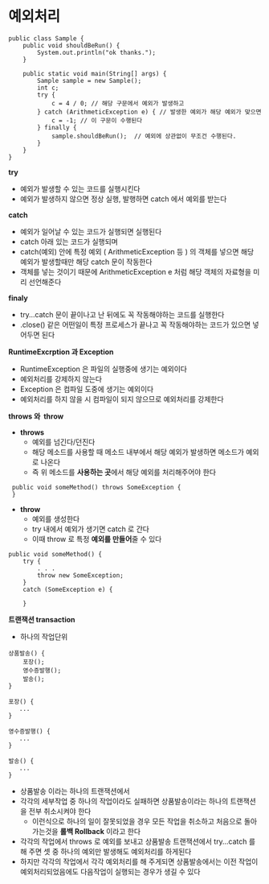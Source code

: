 # 예외처리

```
public class Sample {
    public void shouldBeRun() {
        System.out.println("ok thanks.");
    }

    public static void main(String[] args) {
        Sample sample = new Sample();
        int c;
        try {
            c = 4 / 0; // 해당 구문에서 예외가 발생하고
        } catch (ArithmeticException e) { // 발생한 예외가 해당 예외가 맞으면
            c = -1; // 이 구문이 수행된다
        } finally {
            sample.shouldBeRun();  // 예외에 상관없이 무조건 수행된다.
        }
    }
}
```

**try**

- 예외가 발생할 수 있는 코드를 실행시킨다
- 예외가 발생하지 않으면 정상 실행, 발행하면 catch 에서 예외를 받는다

**catch**

- 예외가 일어날 수 있는 코드가 실행되면 실행된다
- catch 아래 있는 코드가 실행되며
- catch(예외) 안에 특정 예외 ( ArithmeticException 등 ) 의 객체를 넣으면 해당 예외가 발생할때만 해당 catch 문이 작동한다
- 객체를 넣는 것이기 때문에 ArithmeticException e 처럼 해당 객체의 자료형을 미리 선언해준다

**finaly**

- try…catch 문이 끝이나고 난 뒤에도 꼭 작동해야하는 코드를 실행한다
- .close() 같은 어떤일이 특정 프로세스가 끝나고 꼭 작동해야하는 코드가 있으면 넣어두면 된다

**RuntimeExcrption 과 Exception**

- RuntimeException 은 파일의 실행중에 생기는 예외이다
- 예외처리를 강제하지 않는다
- Exception 은 컴파일 도중에 생기는 예외이다
- 예외처리를 하지 않을 시 컴파일이 되지 않으므로 예외처리를 강제한다

**throws 와  throw**

- **throws**
    - 예외를 넘긴다/던진다
    - 해당 메소드를 사용할 때 메소드 내부에서 해당 예외가 발생하면 메소드가 예외로 나온다
    - 즉 위 메소드를 **사용하는 곳**에서 해당 예외를 처리해주어야 한다

```
 public void someMethod() throws SomeException {
 }
```

- **throw**
    - 예외를 생성한다
    - try 내에서 예외가 생기면 catch 로 간다
    - 이때 throw 로 특정 **예외를 만들어**줄 수 있다

```
public void someMethod() {
    try {
        . . .
        throw new SomeException;
    }
    catch (SomeException e) {

    }
```

**트랜잭션 transaction**

- 하나의 작업단위

```
상품발송() {
    포장();
    영수증발행();
    발송();
}

포장() {
   ...
}

영수증발행() {
   ...
}

발송() {
   ...
}
```

- 상품발송 이라는 하나의 트랜잭션에서
- 각각의 세부작업 중 하나의 작업이라도 실패하면 상품발송이라는 하나의 트랜잭션을 전부 취소시켜야 한다
    - 이런식으로 하나의 일이 잘못되었을 경우 모든 작업을 취소하고 처음으로 돌아가는것을 **롤백 Rollback** 이라고 한다
- 각각의 작업에서 throws 로 예외를 보내고 상품발송 트랜잭션에서 try…catch 를 해 주면 셋 중 하나의 예외만 발생해도 예외처리를 하게된다
- 하지만 각각의 작업에서 각각 예외처리를 해 주게되면 상품발송에서는 이전 작업이 예외처리되었음에도 다음작업이 실행되는 경우가 생길 수 있다